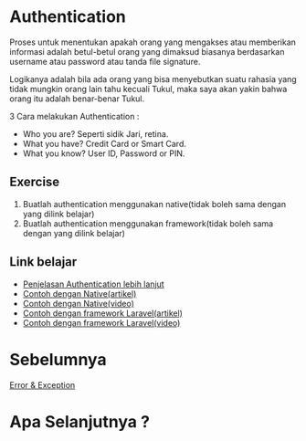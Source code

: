 # Authentication
Proses untuk menentukan apakah orang yang mengakses atau memberikan informasi adalah betul-betul orang yang dimaksud biasanya berdasarkan username atau password atau tanda file signature.

Logikanya adalah bila ada orang yang bisa menyebutkan suatu rahasia yang tidak mungkin orang lain tahu kecuali Tukul, maka saya akan yakin bahwa orang itu adalah benar-benar Tukul.

3 Cara melakukan Authentication :

* Who you are? Seperti sidik Jari, retina.
* What you have? Credit Card or Smart Card.
* What you know? User ID, Password or PIN.

## Exercise
1. Buatlah authentication menggunakan native(tidak boleh sama dengan yang dilink belajar)
2. Buatlah authentication menggunakan framework(tidak boleh sama dengan yang dilink belajar)

## Link belajar
* [Penjelasan Authentication lebih lanjut](https://www.ilmuhacking.com/basic-concept/memahami-authentication-dan-authorization/)
* [Contoh dengan Native(artikel)](https://www.malasngoding.com/membuat-login-dengan-php-dan-mysql-md5/)
* [Contoh dengan Native(video)](https://www.youtube.com/watch?v=2pAApp655es&list=PLFIM0718LjIUqXfmEIBE3-uzERZPh3vp6&index=17)
* [Contoh dengan framework Laravel(artikel)]()
* [Contoh dengan framework Laravel(video)](https://www.youtube.com/watch?v=8YDwFk3YwFU)

# Sebelumnya
[Error & Exception](https://github.com/triabagus/roadmap-backend/tree/master/8.Error-Exception)
# Apa Selanjutnya ?
